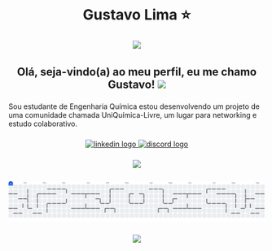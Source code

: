 <h1 align="center">Gustavo Lima ⭐</h1>

###

<div align="center">
  <img height="200" src="https://media.tenor.com/xC4Xgzy4tc0AAAAM/ocarina-of-time-zelda.gif"  />
</div>

###
<h2 align="center">Olá, seja-vindo(a) ao meu perfil, eu me chamo Gustavo! <img width="20" src="https://github.com/user-attachments/assets/9305d66b-8ca7-490f-b762-6acd5c794aa5"/>
</h2>

###

<p align="left">Sou estudante de Engenharia Química estou desenvolvendo um projeto de uma comunidade chamada UniQuímica-Livre, um lugar para networking e estudo colaborativo.</p>

###

<div align="center">
  <a href="https://www.linkedin.com/in/gustavolimaestrela/" target="_blank">
    <img src="https://img.shields.io/static/v1?message=LinkedIn&logo=linkedin&label=&color=0077B5&logoColor=white&labelColor=&style=for-the-badge" height="25" alt="linkedin logo"  />
  </a>
  <a href="https://discord.gg/GcabK7yy" target="_blank">
    <img src="https://img.shields.io/static/v1?message=Discord&logo=discord&label=&color=7289DA&logoColor=white&labelColor=&style=for-the-badge" height="25" alt="discord logo"  />
  </a>
</div>

###

<div align="center">
 <img src="https://github-readme-stats-rickstaa.vercel.app/api?username=Limonations&show_icons=true&theme=dracula."  />
 
</div>

###

<picture>
  <source media="(prefers-color-scheme: dark)" srcset="https://raw.githubusercontent.com/Limonations/Limonations/output/pacman-contribution-graph-dark.svg">
  <source media="(prefers-color-scheme: light)" srcset="https://raw.githubusercontent.com/Limonations/Limonations/output/pacman-contribution-graph.svg">
  <img alt="pacman contribution graph" src="https://raw.githubusercontent.com/Limonations/Limonations/output/pacman-contribution-graph.svg">
</picture>

###

<div align="center">
  <img src="https://visitor-badge.laobi.icu/badge?page_id=Limonations.Limonations&"  />

</div>

###
